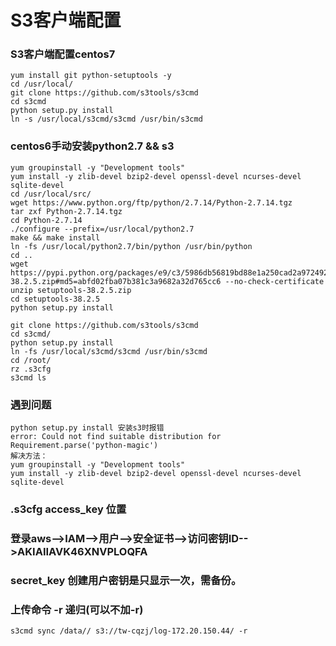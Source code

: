 # S3客户端配置
### S3客户端配置centos7
```
yum install git python-setuptools -y
cd /usr/local/
git clone https://github.com/s3tools/s3cmd
cd s3cmd
python setup.py install
ln -s /usr/local/s3cmd/s3cmd /usr/bin/s3cmd
```

### centos6手动安装python2.7 && s3
```
yum groupinstall -y "Development tools" 
yum install -y zlib-devel bzip2-devel openssl-devel ncurses-devel sqlite-devel 
cd /usr/local/src/
wget https://www.python.org/ftp/python/2.7.14/Python-2.7.14.tgz
tar zxf Python-2.7.14.tgz
cd Python-2.7.14
./configure --prefix=/usr/local/python2.7
make && make install
ln -fs /usr/local/python2.7/bin/python /usr/bin/python
cd ..
wget https://pypi.python.org/packages/e9/c3/5986db56819bd88e1a250cad2a97249211686b1b7b5d95f9ab64d403a2cb/setuptools-38.2.5.zip#md5=abfd02fba07b381c3a9682a32d765cc6 --no-check-certificate
unzip setuptools-38.2.5.zip 
cd setuptools-38.2.5
python setup.py install

git clone https://github.com/s3tools/s3cmd
cd s3cmd/
python setup.py install
ln -fs /usr/local/s3cmd/s3cmd /usr/bin/s3cmd
cd /root/
rz .s3cfg
s3cmd ls
```

### 遇到问题
```
python setup.py install 安装s3时报错
error: Could not find suitable distribution for Requirement.parse('python-magic')
解决方法：
yum groupinstall -y "Development tools" 
yum install -y zlib-devel bzip2-devel openssl-devel ncurses-devel sqlite-devel 

```

### .s3cfg access_key 位置
### 登录aws-->IAM-->用户-->安全证书-->访问密钥ID-->AKIAIIAVK46XNVPLOQFA

### secret_key 创建用户密钥是只显示一次，需备份。

### 上传命令 -r 递归(可以不加-r)
```
s3cmd sync /data// s3://tw-cqzj/log-172.20.150.44/ -r
```
